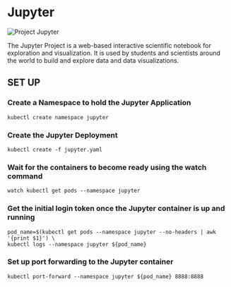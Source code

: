 # Jupyter


![Project Jupyter](https://th.bing.com/th/id/OIP.nOOjX57LSsDMI6POI6FpOAHaDm?pid=ImgDet&rs=1)


The Jupyter Project is a web-based interactive scientific notebook for exploration and
visualization. It is used by students and scientists around the world to build and
explore data and data visualizations.

## SET UP

### Create a Namespace to hold the Jupyter Application
```
kubectl create namespace jupyter
```

### Create the Jupyter Deployment
```
kubectl create -f jupyter.yaml
```

### Wait for the containers to become ready using the watch command
```
watch kubectl get pods --namespace jupyter
```

### Get the initial login token once the Jupyter container is up and running
```
pod_name=$(kubectl get pods --namespace jupyter --no-headers | awk '{print $1}') \
kubectl logs --namespace jupyter ${pod_name}
```

### Set up port forwarding to the Jupyter container
```
kubectl port-forward --namespace jupyter ${pod_name} 8888:8888
```

